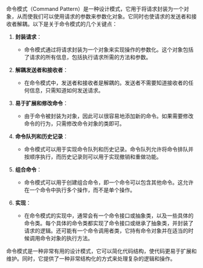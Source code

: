 命令模式（Command Pattern）是一种设计模式，它用于将请求封装为一个对象，从而使我们可以使用请求的参数来参数化对象。它同时也使请求的发送者和接收者解耦。以下是关于命令模式的几个关键点：

1. **封装请求**：
    - 命令模式通过将请求封装为一个对象来实现操作的参数化。这个对象包括了请求的所有信息，包括执行请求所需的方法和参数。

2. **解耦发送者和接收者**：
    - 在命令模式中，发送者和接收者是解耦的。发送者不需要知道接收者的任何信息，只需知道如何发送请求。

3. **易于扩展和修改命令**：
    - 由于命令被封装为对象，因此可以很容易地添加新的命令。如果需要修改命令的行为，只需修改命令对象的类即可。

4. **命令队列和历史记录**：
    - 命令模式可以用于实现命令队列和历史记录。命令队列允许将命令排队并按顺序执行，而历史记录则可以用于实现撤销和重做功能。

5. **组合命令**：
    - 命令模式可以用于创建组合命令，即一个命令可以包含其他命令。这允许在一个命令中执行多个操作，而不是单个操作。

6. **实现**：
    - 在命令模式的实现中，通常会有一个命令接口或抽象类，以及一些具体的命令类。每个具体的命令类都实现了命令接口或继承了抽象类，并封装了请求的逻辑。还可能有一个命令调用者类，它持有命令对象并在适当的时候调用命令对象的执行方法。

命令模式是一种非常有用的设计模式，它可以简化代码结构，使代码更易于扩展和维护。同时，它提供了一种非常结构化的方式来处理复杂的逻辑和操作。